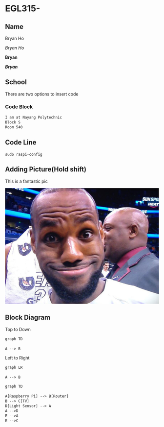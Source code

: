 # EGL315-

## Name
Bryan Ho

*Bryan Ho*

**Bryan**

***Bryan***

## School
There are two options to insert code

### Code Block
```
I am at Nayang Polytechnic
Block S
Room 540
```

## Code Line
`sudo raspi-config`

## Adding Picture(Hold shift)

This is a fantastic pic

![Alt text](Images/lebronnn.0.jpg)

## Block Diagram
Top to Down
```mermaid
graph TD

A --> B
```
Left to Right
```mermaid
graph LR

A --> B
```

```mermaid
graph TD

A[Raspberry Pi] --> B[Router]
B --> C[TV]
D[Light Sensor] --> A
A -->D
E -->A
E -->C
```
